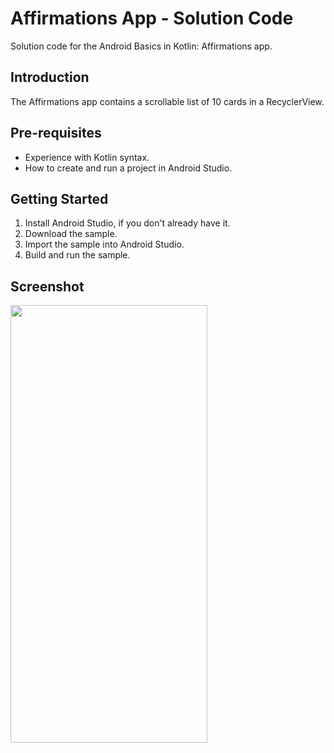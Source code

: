 Affirmations App - Solution Code
================================

Solution code for the Android Basics in Kotlin: Affirmations app.


Introduction
------------
The Affirmations app contains a scrollable list of 10 cards in a RecyclerView.


Pre-requisites
--------------
* Experience with Kotlin syntax.
* How to create and run a project in Android Studio. 

Getting Started
---------------
1. Install Android Studio, if you don't already have it.
2. Download the sample.
3. Import the sample into Android Studio.
4. Build and run the sample.

Screenshot
---------------
<img src="https://user-images.githubusercontent.com/89329066/177518138-9de3bd95-9f87-4f52-9f65-89102d852d71.png" height = "700" width = "315"/>
